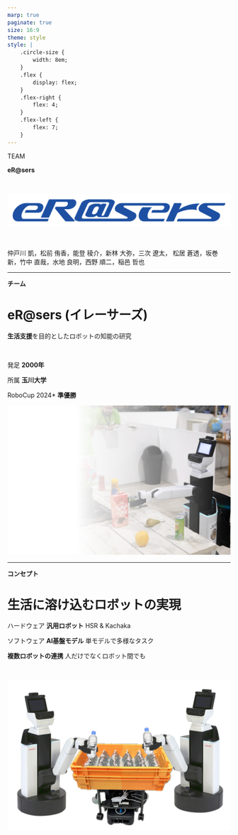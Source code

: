 ```yaml
---
marp: true
paginate: true
size: 16:9
theme: style
style: |
    .circle-size {
        width: 8em;
    }
    .flex {
        display: flex;
    }
    .flex-right {
        flex: 4;
    }
    .flex-left {
        flex: 7;
    }
---
```

<!-- _paginate: skip -->

<div class="title">
<div class="gray small">

TEAM
</div>

**eR@sers**

<br/>

![w:800](images/erasers_logo.png#center)

<br/>

<div class="gray">

仲戸川 凱，松前 侑香，能登 稜介，新林 大弥，三次 遼太，
松居 蒼透，坂巻 新，竹中 直哉，水地 良明，西野 順二，稲邑 哲也

</div>
</div>

<!--
こんにちは．チーム，イレーサーズです．
-->

---

<div class="gray">

**チーム**

</div>

# eR@sers (イレーサーズ)

**生活支援**を目的としたロボットの知能の研究

<br/>

<div class="circle-background circle-size">

発足
**2000年**

</div>

<div class="circle-background circle-size">

所属
**玉川大学**

</div>

<div class="circle-background circle-size">

RoboCup 2024\*
**準優勝**

</div>

![bg](images/robocup-bg.png)

<!-- _footer: "*RoboCup 2024 Eindhoven @Home DSPL (世界大会)" -->

<!--
イレーサーズは2000年に発足の，玉川大学に所属する，ロボット競技チームです．
私達は主に生活支援を目的としたロボットの知能の研究を行っています．
また，その検証として主にロボカップ@Homeリーグに参加しています．ロボカップ@Homeリーグは，ロボットが人間の生活空間で家事などの様々なタスクをこなすことを目指すリーグです．
直近のRoboCup 2024では，DSPL部門で準優勝を果たしました．
-->

---

<div class="gray">

**コンセプト**

</div>

# 生活に溶け込むロボットの実現

<div class="flex">
<div class="flex-left">
<div class="rectangle-background">

ハードウェア
**汎用ロボット**
HSR & Kachaka

</div>

<div class="rectangle-background">

ソフトウェア
**AI基盤モデル**
単モデルで多様なタスク

</div>

<div class="rectangle-background">

**複数ロボットの連携**
人だけでなくロボット間でも

</div>
</div>

<div class="flex-right">

</br>

![](images/fcsc-demo.png#center)

</div>
</div>

<!--
私達のコンセプトは，生活空間に溶け込むロボットの実現です．
そのため，3つの柱を立てています．

1つ目は，ハードウェアです．汎用ロボットHSRとKachakaを用いることで，専用のハードウェアに依存しないロボットを実現します．
また，標準の商品棚をそのまま使ったり，店舗や商品に追加のインフラを設けることなく対応できるようにします．

2つ目は，ソフトウェアです．基盤モデルを活用することで，単一のモデルで多様な環境で様々なタスクをこなすことができるようにします．

3つ目は，複数ロボットの連携です．人との協調はもちろんですが，ロボット間でも協調することで，より社会に溶け込むロボットを目指します．
-->
